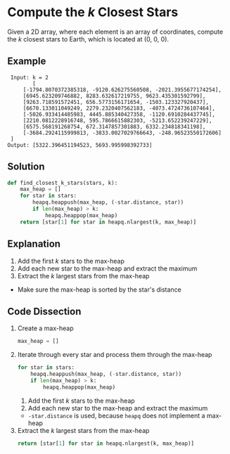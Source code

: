 # Compute the _k_ Closest Stars
Given a 2D array, where each element is an array of coordinates, compute the _k_ closest stars to Earth, which is located at (0, 0, 0).

## Example
```
 Input: k = 2
        [
     [-1794.8070372385318, -9120.626275560508, -2021.3955677174254],
     [6945.623209746882, 8283.632617219755, 9623.435301592799],
     [9263.718591572451, 656.5773156171654, -1503.123327920437],
     [6670.133011049249, 2279.2320407562183, -4073.4724736107464],
     [-5026.933414485983, 4445.885340427358, -1120.6910284437745],
     [2210.0812228916748, 595.7866615882303, -5213.652239247229],
     [6575.568191268754, 672.3147857301883, 6332.234818341198],
     [-3684.2924115999813, -3833.0027029766643, -248.96523550172606]
 ]
Output: [5322.396451194523, 5693.995998392733]
```

## Solution
```python
def find_closest_k_stars(stars, k):
    max_heap = []
    for star in stars:
        heapq.heappush(max_heap, (-star.distance, star))
        if len(max_heap) > k:
            heapq.heappop(max_heap)
    return [star[1] for star in heapq.nlargest(k, max_heap)]
```

## Explanation
1. Add the first _k_ stars to the max-heap
2. Add each new star to the max-heap and extract the maximum
3. Extract the _k_ largest stars from the max-heap
* Make sure the max-heap is sorted by the star's distance

## Code Dissection
1. Create a max-heap
    ```python
    max_heap = []
    ```
2. Iterate through every star and process them through the max-heap
    ```python
    for star in stars:
        heapq.heappush(max_heap, (-star.distance, star))
        if len(max_heap) > k:
            heapq.heappop(max_heap)
    ```
    1. Add the first _k_ stars to the max-heap
    2. Add each new star to the max-heap and extract the maximum
    * `-star.distance` is used, because `heapq` does not implement a max-heap
3. Extract the _k_ largest stars from the max-heap
    ```python
    return [star[1] for star in heapq.nlargest(k, max_heap)]
    ```